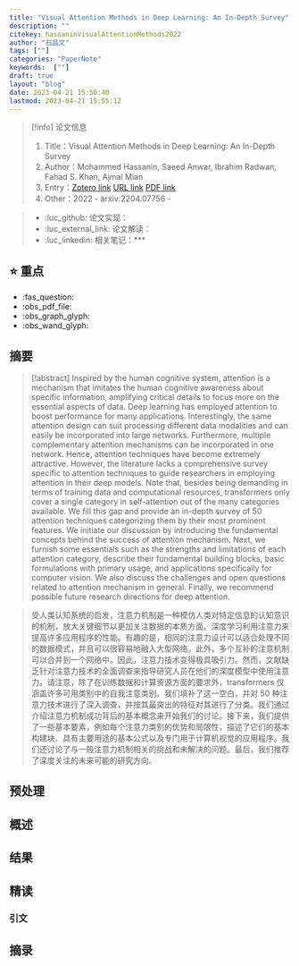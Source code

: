 ```yaml
---
title: "Visual Attention Methods in Deep Learning: An In-Depth Survey"
description: ""
citekey: hassaninVisualAttentionMethods2022
author: "石昌文"
tags: [""]
categories: "PaperNote"
keywords:  [""]
draft: true
layout: "blog"
date: 2023-04-21 15:50:40
lastmod: 2023-04-21 15:55:12
---
```


> [!info] 论文信息
>1. Title：Visual Attention Methods in Deep Learning: An In-Depth Survey
>2. Author：Mohammed Hassanin, Saeed Anwar, Ibrahim Radwan, Fahad S. Khan, Ajmal Mian
>3. Entry：[Zotero link](zotero://select/items/@hassaninVisualAttentionMethods2022) [URL link](http://arxiv.org/abs/2204.07756) [PDF link](<file:///C\:\\Users\\19115\\OneDrive - stu.suda.edu.cn\\Zotero\\Hassanin et al_2022_Visual Attention Methods in Deep Learning.pdf,E\:\\mypack\\人生规划\\ 3 _进修\\ 2 _升学\\ 4 _硕士学习\\ 4 _研究\\Zotero\\storage\\TNLRSNH4\\2204.html>)
>4. Other：2022 - arxiv:2204.07756     -   

>- :luc_github: 论文实现：
>- :luc_external_link: 论文解读：
>- :luc_linkedin: 相关笔记：***

## ⭐ 重点

- :fas_question:   
- :obs_pdf_file:   
- :obs_graph_glyph:   
- :obs_wand_glyph:   

## 摘要

> [!abstract] Inspired by the human cognitive system, attention is a mechanism that imitates the human cognitive awareness about specific information, amplifying critical details to focus more on the essential aspects of data. Deep learning has employed attention to boost performance for many applications. Interestingly, the same attention design can suit processing different data modalities and can easily be incorporated into large networks. Furthermore, multiple complementary attention mechanisms can be incorporated in one network. Hence, attention techniques have become extremely attractive. However, the literature lacks a comprehensive survey specific to attention techniques to guide researchers in employing attention in their deep models. Note that, besides being demanding in terms of training data and computational resources, transformers only cover a single category in self-attention out of the many categories available. We fill this gap and provide an in-depth survey of 50 attention techniques categorizing them by their most prominent features. We initiate our discussion by introducing the fundamental concepts behind the success of attention mechanism. Next, we furnish some essentials such as the strengths and limitations of each attention category, describe their fundamental building blocks, basic formulations with primary usage, and applications specifically for computer vision. We also discuss the challenges and open questions related to attention mechanism in general. Finally, we recommend possible future research directions for deep attention.

> 受人类认知系统的启发，注意力机制是一种模仿人类对特定信息的认知意识的机制，放大关键细节以更加关注数据的本质方面。深度学习利用注意力来提高许多应用程序的性能。有趣的是，相同的注意力设计可以适合处理不同的数据模式，并且可以很容易地融入大型网络。此外，多个互补的注意机制可以合并到一个网络中。因此，注意力技术变得极具吸引力。然而，文献缺乏针对注意力技术的全面调查来指导研究人员在他们的深度模型中使用注意力。请注意，除了在训练数据和计算资源方面的要求外，transformers 仅涵盖许多可用类别中的自我注意类别。我们填补了这一空白，并对 50 种注意力技术进行了深入调查，并按其最突出的特征对其进行了分类。我们通过介绍注意力机制成功背后的基本概念来开始我们的讨论。接下来，我们提供了一些基本要素，例如每个注意力类别的优势和局限性，描述了它们的基本构建块、具有主要用途的基本公式以及专门用于计算机视觉的应用程序。我们还讨论了与一般注意力机制相关的挑战和未解决的问题。最后，我们推荐了深度关注的未来可能的研究方向。

## 预处理

## 概述

## 结果

## 精读

### 引文

## 摘录

